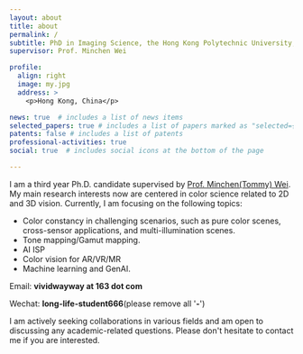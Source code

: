 ```yaml
---
layout: about
title: about
permalink: /
subtitle: PhD in Imaging Science, the Hong Kong Polytechnic University, Hong Kong SAR.
supervisor: Prof. Minchen Wei

profile:
  align: right
  image: my.jpg
  address: >
    <p>Hong Kong, China</p>

news: true  # includes a list of news items
selected_papers: true # includes a list of papers marked as "selected={true}"
patents: false # includes a list of patents
professional-activities: true
social: true  # includes social icons at the bottom of the page

---
```



I am a third year Ph.D. candidate supervised by [Prof. Minchen(Tommy) Wei](https://www.polyucolorlab.com/leader.html). My main research interests now are centered in color science related to 2D and 3D vision. Currently, I am focusing on the following topics:

- Color constancy in challenging scenarios, such as pure color scenes, cross-sensor applications, and multi-illumination scenes.
- Tone mapping/Gamut mapping.
- AI ISP
- Color vision for AR/VR/MR
- Machine learning and GenAI.

Email: **vividwayway at 163 dot com**

Wechat: **long-life-student666**(please remove all '**-**')


I am actively seeking collaborations in various fields and am open to discussing any academic-related questions. Please don't hesitate to contact me if you are interested.
